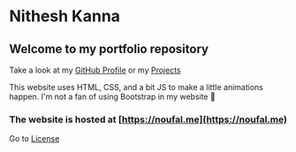 # Nithesh Kanna

## Welcome to my portfolio repository

Take a look at my [GitHub Profile](https://github.com/NITHESH2303) or my [Projects](https://github.com/NITHESH2303?tab=repositories)

This website uses HTML, CSS, and a bit JS to make a little animations happen. I'm not a  fan of using Bootstrap in my website 🙂

### The website is hosted at [https://noufal.me](https://noufal.me)

Go to [License](LICENSE)
